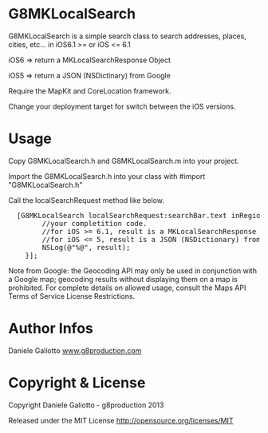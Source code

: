 G8MKLocalSearch
===============

G8MKLocalSearch is a simple search class to search addresses, places, cities, etc... in iOS6.1 >= or iOS &lt;= 6.1

iOS6 => return a MKLocalSearchResponse Object

iOS5 => return a JSON (NSDictinary) from Google

Require the MapKit and CoreLocation framework.

Change your deployment target for switch between the iOS versions.


Usage
===============

Copy G8MKLocalSearch.h and G8MKLocalSearch.m into your project.

Import the G8MKLocalSearch.h into your class with #import "G8MKLocalSearch.h"

Call the localSearchRequest method like below.

<pre>
  [G8MKLocalSearch localSearchRequest:searchBar.text inRegion:self.map.region completition:^(id result) {
		//your completition code.
		//for iOS >= 6.1, result is a MKLocalSearchResponse Object;
		//for iOS &lt;= 5, result is a JSON (NSDictionary) from Google.
		NSLog(@"%@", result);
	}];
</pre>

Note from Google: the Geocoding API may only be used in conjunction with a Google map; geocoding results without displaying them on a map is prohibited. For complete details on allowed usage, consult the Maps API Terms of Service License Restrictions.


Author Infos
===============

Daniele Galiotto 
<a href="http://www.g8production.com">www.g8production.com</a>


Copyright & License
===============

Copyright Daniele Galiotto - g8production 2013

Released under the MIT License http://opensource.org/licenses/MIT
